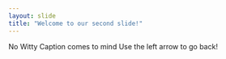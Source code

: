 ```yaml
---
layout: slide
title: "Welcome to our second slide!"
---
```

No Witty Caption comes to mind
Use the left arrow to go back!
